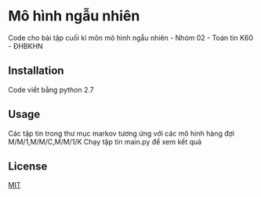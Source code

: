 # Mô hình ngẫu nhiên
Code cho bài tập cuối kì môn mô hình ngẫu nhiên - Nhóm 02 - Toán tin K60 - ĐHBKHN

## Installation
Code viết bằng python 2.7
 
## Usage
Các tập tin trong thư mục markov tương ứng với các mô hinh hàng đợi M/M/1,M/M/C,M/M/1/K
Chạy tập tin main.py để xem kết quả

## License
[MIT](https://choosealicense.com/licenses/mit/)
